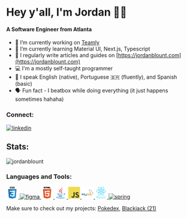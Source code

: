 <h1 align="left">Hey y'all, I'm Jordan 👋🏾</h1>
<h4 align="left">A Software Engineer from Atlanta</h3>

- 🔭 I’m currently working on [Teamly](https://github.com/JordanBlount/teamly)
- 🌱 I’m currently learning Material UI, Next.js, Typescript
- 📝 I regularly write articles and guides on [https://jordanblount.com](https://jordanblount.com)
- 💻 I'm a mostly self-taught programmer
- 💬 I speak English (native), Portuguese 🇧🇷 (fluently), and Spanish (basic)
- 🗣 Fun fact - I beatbox while doing everything (it just happens sometimes hahaha)

### Connect: 
[<img src='https://cdn.jsdelivr.net/npm/simple-icons@3.0.1/icons/linkedin.svg' alt='linkedin' height='24'>](https://www.linkedin.com/in/jordanblount/)

## Stats:
<p><img src="https://github-readme-stats.vercel.app/api/top-langs?username=jordanblount&show_icons=true&locale=en&layout=compact" alt="jordanblount" /></p>

### Languages and Tools:
<p align="left"> <a href="https://www.w3schools.com/css/" target="_blank"> <img src="https://raw.githubusercontent.com/devicons/devicon/master/icons/css3/css3-original-wordmark.svg" alt="css3" width="32" height="32"/> </a> <a href="https://www.figma.com/" target="_blank"> <img src="https://www.vectorlogo.zone/logos/figma/figma-icon.svg" alt="figma" width="32" height="32"/> </a> <a href="https://www.w3.org/html/" target="_blank"> <img src="https://raw.githubusercontent.com/devicons/devicon/master/icons/html5/html5-original-wordmark.svg" alt="html5" width="32" height="32"/> </a> <a href="https://www.java.com" target="_blank"> <img src="https://raw.githubusercontent.com/devicons/devicon/master/icons/java/java-original.svg" alt="java" width="32" height="32"/> </a> <a href="https://developer.mozilla.org/en-US/docs/Web/JavaScript" target="_blank"> <img src="https://raw.githubusercontent.com/devicons/devicon/master/icons/javascript/javascript-original.svg" alt="javascript" width="32" height="32"/> </a> <a href="https://www.mysql.com/" target="_blank"> <img src="https://raw.githubusercontent.com/devicons/devicon/master/icons/mysql/mysql-original-wordmark.svg" alt="mysql" width="32" height="32"/> </a> <a href="https://reactjs.org/" target="_blank"> <img src="https://raw.githubusercontent.com/devicons/devicon/master/icons/react/react-original-wordmark.svg" alt="react" width="32" height="32"/> </a> <a href="https://spring.io/" target="_blank"> <img src="https://www.vectorlogo.zone/logos/springio/springio-icon.svg" alt="spring" width="32" height="32"/> </a> </p>



Make sure to check out my projects: [Pokedex](https://github.com/JordanBlount/pokedex), [Blackjack (21)](https://github.com/JordanBlount/the_game)
